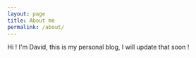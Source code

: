 ```yaml
---
layout: page
title: About me
permalink: /about/
---
```

Hi ! I'm David, this is my personal blog, I will update that soon !
